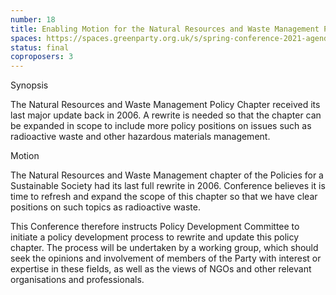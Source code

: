 ```yaml
---
number: 18
title: Enabling Motion for the Natural Resources and Waste Management Policy Chapter
spaces: https://spaces.greenparty.org.uk/s/spring-conference-2021-agenda-forum2/?contentId=77959
status: final
coproposers: 3
---
```

Synopsis


The Natural Resources and Waste Management Policy Chapter received its last major update back in 2006. A rewrite is needed so that the chapter can be expanded in scope to include more policy positions on issues such as radioactive waste and other hazardous materials management.

Motion


The Natural Resources and Waste Management chapter of the Policies for a Sustainable Society had its last full rewrite in 2006. Conference believes it is time to refresh and expand the scope of this chapter so that we have clear positions on such topics as radioactive waste.

This Conference therefore instructs Policy Development Committee to initiate a policy development process to rewrite and update this policy chapter. The process will be undertaken by a working group, which should seek the opinions and involvement of members of the Party with interest or expertise in these fields, as well as the views of NGOs and other relevant organisations and professionals.
